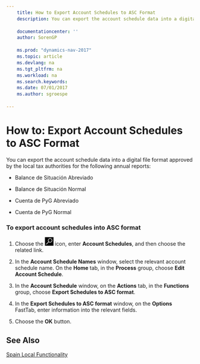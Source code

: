 ```yaml
---
    title: How to Export Account Schedules to ASC Format 
    description: You can export the account schedule data into a digital file format approved by the local tax authorities for the following annual reports:
    
    documentationcenter: ''
    author: SorenGP

    ms.prod: "dynamics-nav-2017"
    ms.topic: article
    ms.devlang: na
    ms.tgt_pltfrm: na
    ms.workload: na
    ms.search.keywords:
    ms.date: 07/01/2017
    ms.author: sgroespe

---
```

# How to: Export Account Schedules to ASC Format
You can export the account schedule data into a digital file format approved by the local tax authorities for the following annual reports:  
  
-   Balance de Situación Abreviado  
  
-   Balance de Situación Normal  
  
-   Cuenta de PyG Abreviado  
  
-   Cuenta de PyG Normal  
  
### To export account schedules into ASC format  
  
1.  Choose the ![Search for Page or Report](../../media/ui-search/search_small.png "Search for Page or Report icon") icon, enter **Account Schedules**, and then choose the related link.  
  
2.  In the **Account Schedule Names** window, select the relevant account schedule name. On the **Home** tab, in the **Process** group, choose **Edit Account Schedule**.  
  
3.  In the **Account Schedule** window, on the **Actions** tab, in the **Functions** group, choose **Export Schedules to ASC format**.  
  
4.  In the **Export Schedules to ASC format** window, on the **Options** FastTab, enter information into the relevant fields.  
  
5.  Choose the **OK** button.  
  
## See Also  
 [Spain Local Functionality](spain-local-functionality.md)